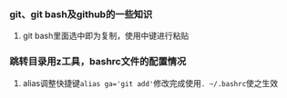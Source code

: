 ### git、git bash及github的一些知识
1. git bash里面选中即为复制，使用中键进行粘贴
### 跳转目录用z工具，bashrc文件的配置情况
1. alias调整快捷键`alias ga='git add'`修改完成使用`. ~/.bashrc`使之生效
